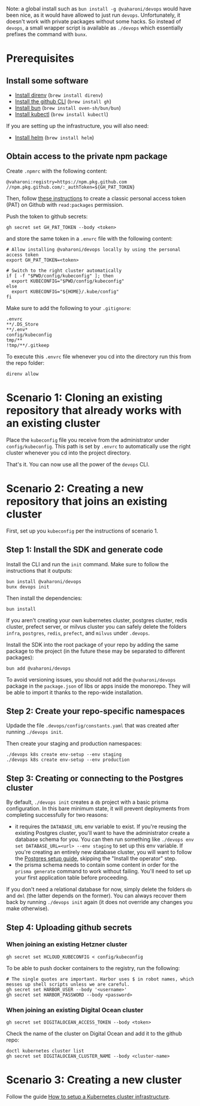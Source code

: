 Note: a global install such as `bun install -g @vaharoni/devops` would have been nice, as it would have allowed to just run `devops`. Unfortunately, it doesn't work with private packages without some hacks. So instead of `devops`, a small wrapper script is available as `./devops` which essentially prefixes the command with `bunx`.

# Prerequisites

## Install some software

- [Install direnv](https://direnv.net/docs/installation.html) (`brew install direnv`)
- [Install the github CLI](https://cli.github.com/) (`brew install gh`)
- [Install bun](https://bun.sh/docs/installation) (`brew install oven-sh/bun/bun`)
- [Install kubectl](https://kubernetes.io/docs/tasks/tools/) (`brew install kubectl`)

If you are setting up the infrastructure, you will also need:

- [Install helm](https://helm.sh/docs/intro/install/) (`brew install helm`)

## Obtain access to the private npm package

Create `.npmrc` with the following content:

```text
@vaharoni:registry=https://npm.pkg.github.com
//npm.pkg.github.com/:_authToken=${GH_PAT_TOKEN}
```

Then, follow [these instructions][1] to create a classic personal access token (PAT) on Github with `read:packages` permission.

[1]: https://docs.github.com/en/authentication/keeping-your-account-and-data-secure/managing-your-personal-access-tokens#creating-a-fine-grained-personal-access-token

Push the token to github secrets:

```shell
gh secret set GH_PAT_TOKEN --body <token>
```

and store the same token in a `.envrc` file with the following content:

```shell
# Allow installing @vaharoni/devops locally by using the personal access token
export GH_PAT_TOKEN=<token>

# Switch to the right cluster automatically
if [ -f "$PWD/config/kubeconfig" ]; then
  export KUBECONFIG="$PWD/config/kubeconfig"
else
  export KUBECONFIG="${HOME}/.kube/config"
fi
```

Make sure to add the following to your `.gitignore`:
```text
.envrc
**/.DS_Store
**/.env*
config/kubeconfig
tmp/**
!tmp/**/.gitkeep
```

To execute this `.envrc` file whenever you cd into the directory run this from the repo folder:

```shell
direnv allow
```

# Scenario 1: Cloning an existing repository that already works with an existing cluster

Place the `kubeconfig` file you receive from the administrator under `config/kubeconfig`. This path is set by `.envrc` to automatically use the right cluster whenever you cd into the project directory.

That's it. You can now use all the power of the `devops` CLI.

# Scenario 2: Creating a new repository that joins an existing cluster

First, set up you `kubeconfig` per the instructions of scenario 1.

## Step 1: Install the SDK and generate code

Install the CLI and run the `init` command. Make sure to follow the instructions that it outputs:
```shell
bun install @vaharoni/devops
bunx devops init
```

Then install the dependencies:
```shell
bun install
```

If you aren't creating your own kubernetes cluster, postgres cluster, redis cluster, prefect server, or milvus cluster you can safely delete the folders `infra`, `postgres`, `redis`, `prefect`, and `milvus` under `.devops`.

Install the SDK into the root package of your repo by adding the same package to the project (in the future these may be separated to different packages):

```shell
bun add @vaharoni/devops
```

To avoid versioning issues, you should not add the `@vaharoni/devops` package in the `package.json` of libs or apps inside the monorepo. They will be able to import it thanks to the repo-wide installation.

## Step 2: Create your repo-specific namespaces

Updade the file `.devops/config/constants.yaml` that was created after running `./devops init`.

Then create your staging and production namespaces:
```shell
./devops k8s create env-setup --env staging
./devops k8s create env-setup --env production
```

## Step 3: Creating or connecting to the Postgres cluster

By default, `./devops init` creates a `db` project with a basic prisma configuration. In this bare minimum state, it will prevent deployments from completing successfully for two reasons:
- it requires the `DATABASE_URL` env variable to exist. If you're reusing the existing Postgres cluster, you'll want to have the administrator create a database schema for you. You can then run something like `./devops env set DATABASE_URL=<url> --env staging` to set up this env variable. If you're creating an entirely new database cluster, you will want to follow the [Postgres setup guide](./infra/Postgres.md), skipping the "Install the operator" step.
- the prisma schema needs to contain some content in order for the `prisma generate` command to work without failing. You'll need to set up your first application table before proceeding.

If you don't need a relational database for now, simply delete the folders `db` and `dml` (the latter depends on the former). You can always recover them back by running `./devops init` again (it does not override any changes you make otherwise).

## Step 4: Uploading github secrets

### When joining an existing Hetzner cluster

```shell
gh secret set HCLOUD_KUBECONFIG < config/kubeconfig
```

To be able to push docker containers to the registry, run the following:

```shell
# The single quotes are important. Harbor uses $ in robot names, which messes up shell scripts unless we are careful.
gh secret set HARBOR_USER --body '<username>'
gh secret set HARBOR_PASSWORD --body <password>
```

### When joining an existing Digital Ocean cluster

```shell
gh secret set DIGITALOCEAN_ACCESS_TOKEN --body <token>
```

Check the name of the cluster on Digital Ocean and add it to the github repo:

```shell
doctl kubernetes cluster list
gh secret set DIGITALOCEAN_CLUSTER_NAME --body <cluster-name>
```

# Scenario 3: Creating a new cluster

Follow the guide [How to setup a Kubernetes cluster infrastructure](./infra/README.md).